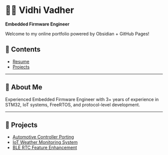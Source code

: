 
# 👩‍💼 Vidhi Vadher  
**Embedded Firmware Engineer**

Welcome to my online portfolio powered by Obsidian + GitHub Pages!

## 🔗 Contents

- [Resume](Vidhi_Resume.md)
- [Projects](#projects)

---

## 🧠 About Me

Experienced Embedded Firmware Engineer with 3+ years of experience in STM32, IoT systems, FreeRTOS, and protocol-level development.

---

## 📁 Projects

- [Automotive Controller Porting](Projects/Automotive_Controller_Porting.md)
- [IoT Weather Monitoring System](Projects/IoT_Weather_Monitoring_System.md)
- [BLE RTC Feature Enhancement](Projects/BLE_RTC_Feature_Enhancement.md)
